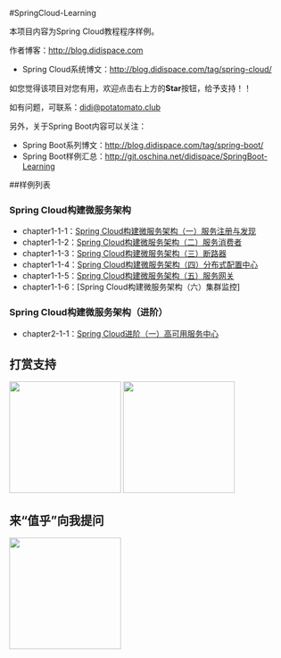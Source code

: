 #SpringCloud-Learning

本项目内容为Spring Cloud教程程序样例。

作者博客：http://blog.didispace.com

- Spring Cloud系统博文：http://blog.didispace.com/tag/spring-cloud/

如您觉得该项目对您有用，欢迎点击右上方的**Star**按钮，给予支持！！

如有问题，可联系：didi@potatomato.club

另外，关于Spring Boot内容可以关注：

- Spring Boot系列博文：http://blog.didispace.com/tag/spring-boot/
- Spring Boot样例汇总：http://git.oschina.net/didispace/SpringBoot-Learning

##样例列表

### Spring Cloud构建微服务架构

- chapter1-1-1：[Spring Cloud构建微服务架构（一）服务注册与发现](http://blog.didispace.com/springcloud1/)
- chapter1-1-2：[Spring Cloud构建微服务架构（二）服务消费者](http://blog.didispace.com/springcloud2/)
- chapter1-1-3：[Spring Cloud构建微服务架构（三）断路器](http://blog.didispace.com/springcloud3/)
- chapter1-1-4：[Spring Cloud构建微服务架构（四）分布式配置中心](http://blog.didispace.com/springcloud4/)
- chapter1-1-5：[Spring Cloud构建微服务架构（五）服务网关](http://blog.didispace.com/springcloud5/)
- chapter1-1-6：[Spring Cloud构建微服务架构（六）集群监控]

### Spring Cloud构建微服务架构（进阶）

- chapter2-1-1：[Spring Cloud进阶（一）高可用服务中心]()


## 打赏支持

<img src="http://git.oschina.net/uploads/images/2016/0717/085831_64f0a21e_437188.png" width="200px" height="200px;" /> <img src="http://git.oschina.net/uploads/images/2016/0717/085620_78f6b3cb_437188.png" width="200px" height="200px;" />

## 来“值乎”向我提问

<img src="http://git.oschina.net/uploads/images/2016/0730/162630_28523bbf_437188.jpeg" width="200px" height="200px;" />